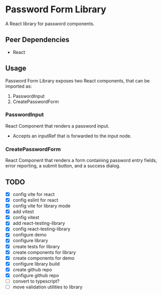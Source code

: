 # Password Form Library

A React library for password components.

## Peer Dependencies

- React

## Usage

Password Form Library exposes two React components, that can be imported as:

1. PasswordInput
2. CreatePasswordForm

### PasswordInput

React Component that renders a password input.

- Accepts an inputRef that is forwarded to the input node.

### CreatePasswordForm

React Component that renders a form containing password entry fields, error reporting, a submit button, and a success dialog.

## TODO

- [x] config vite for react
- [x] config eslint for react
- [x] config vite for library mode
- [x] add vitest
- [x] config vitest
- [x] add react-testing-library
- [x] config react-testing-library
- [x] configure demo
- [x] configure library
- [x] create tests for library
- [x] create components for library
- [x] create components for demo
- [x] configure library build
- [x] create github repo
- [x] configure github repo
- [ ] convert to typescript?
- [ ] move validation utilities to library
